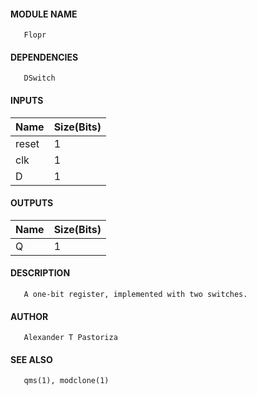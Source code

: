 #### MODULE NAME
       Flopr

#### DEPENDENCIES
       DSwitch

#### INPUTS
Name  | Size(Bits)
------|------------
reset |     1      
clk  |     1      
D   |     1      

#### OUTPUTS
Name | Size(Bits)
-----|------------
Q   |     1      

#### DESCRIPTION
       A one-bit register, implemented with two switches.

#### AUTHOR
       Alexander T Pastoriza

#### SEE ALSO
       qms(1), modclone(1)
